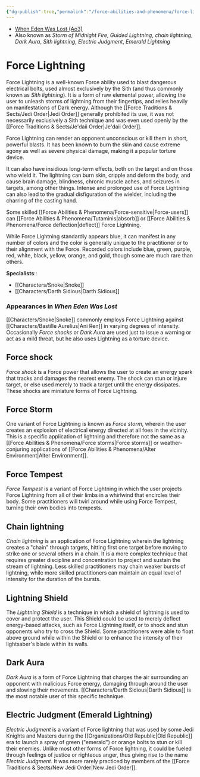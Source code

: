 ```yaml
---
{"dg-publish":true,"permalink":"/force-abilities-and-phenomena/force-lightning/","tags":["dark","alter","body","forcepower"]}
---
```


- [When Eden Was Lost (Ao3)](https://archiveofourown.org/works/19334440/chapters/45992584)
- Also known as *Storm of Midnight Fire*, *Guided Lightning*, *chain lightning*, *Dark Aura*, *Sith lightning*, *Electric Judgment*, *Emerald Lightning*
# Force Lightning
Force Lightning is a well-known Force ability used to blast dangerous electrical bolts, used almost exclusively by the Sith (and thus commonly known as *Sith lightning*). It is a form of raw elemental power, allowing the user to unleash storms of lightning from their fingertips, and relies heavily on manifestations of Dark energy. Although the [[Force Traditions & Sects/Jedi Order\|Jedi Order]] generally prohibited its use, it was not necessarily exclusively a Sith technique and was even used openly by the [[Force Traditions & Sects/Je'daii Order\|Je'daii Order]]. 

Force Lightning can render an opponent unconscious or kill them in short, powerful blasts. It has been known to burn the skin and cause extreme agony as well as severe physical damage, making it a popular torture device. 

It can also have insidious long-term effects, both on the target and on those who wield it. The lightning can burn skin, cripple and deform the body, and cause brain damage, blindness, chronic muscle aches, and seizures in targets, among other things. Intense and prolonged use of Force Lightning can also lead to the gradual disfiguration of the wielder, including the charring of the casting hand. 

Some skilled [[Force Abilities & Phenomena/Force-sensitive\|Force-users]] can [[Force Abilities & Phenomena/Tutaminis\|absorb]] or [[Force Abilities & Phenomena/Force deflection\|deflect]] Force Lightning.

While Force Lightning standardly appears blue, it can manifest in any number of colors and the color is generally unique to the practitioner or to their alignment with the Force. Recorded colors include blue, green, purple, red, white, black, yellow, orange, and gold, though some are much rare than others. 

**Specialists**::
- [[Characters/Snoke\|Snoke]]
- [[Characters/Darth Sidious\|Darth Sidious]]
### Appearances in *When Eden Was Lost*

[[Characters/Snoke\|Snoke]] commonly employs Force Lightning against [[Characters/Bastille Aurelius\|Ani Ren]] in varying degrees of intensity. Occasionally *Force shocks* or *Dark Aura* are used just to issue a warning or act as a mild threat, but he also uses Lightning as a torture device.  
## Force shock
*Force shock* is a Force power that allows the user to create an energy spark that tracks and damages the nearest enemy. The shock can stun or injure target, or else used merely to track a target until the energy dissipates. These shocks are miniature forms of Force Lightning. 
## Force Storm
One variant of Force Lightning is known as *Force storm*, wherein the user creates an explosion of electrical energy directed at all foes in the vicinity. This is a specific application of lightning and therefore not the same as a [[Force Abilities & Phenomena/Force storms\|Force storms]] or weather-conjuring applications of [[Force Abilities & Phenomena/Alter Environment\|Alter Environment]].
## Force Tempest 
*Force Tempest* is a variant of Force Lightning in which the user projects Force Lightning from all of their limbs in a whirlwind that encircles their body. Some practitioners will twirl around while using Force Tempest, turning their own bodies into tempests.
## Chain lightning
*Chain lightning* is an application of Force Lightning wherein the lightning creates a "chain" through targets, hitting first one target before moving to strike one or several others in a chain. It is a more complex technique that requires greater discipline and concentration to project and sustain the stream of lightning. Less skilled practitioners may chain weaker bursts of lightning, while more skilled practitioners can maintain an equal level of intensity for the duration of the bursts. 
## Lightning Shield
The *Lightning Shield* is a technique in which a shield of lightning is used to cover and protect the user. This Shield could be used to merely deflect energy-based attacks, such as Force Lightning itself, or to shock and stun opponents who try to cross the Shield. Some practitioners were able to float above ground while within the Shield or to enhance the intensity of their lightsaber's blade within its walls. 
## Dark Aura
*Dark Aura* is a form of Force Lightning that charges the air surrounding an opponent with malicious Force energy, damaging through around the user and slowing their movements. [[Characters/Darth Sidious\|Darth Sidious]] is the most notable user of this specific technique. 
## Electric Judgment (Emerald Lightning)
*Electric Judgment* is a variant of Force lightning that was used by some Jedi Knights and Masters during the [[Organizations/Old Republic\|Old Republic]] era to launch a spray of green ("emerald") or orange bolts to stun or kill their enemies. Unlike most other forms of Force lightning, it could be fueled through feelings of justice or righteous anger, thus giving rise to the name *Electric Judgment*. It was more rarely practiced by members of the [[Force Traditions & Sects/New Jedi Order\|New Jedi Order]].